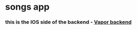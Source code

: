 # songs app

### this is the IOS side of the backend - [Vapor backend](https://github.com/LulwahAlmisfer/Vapor-FirstAPI) 
